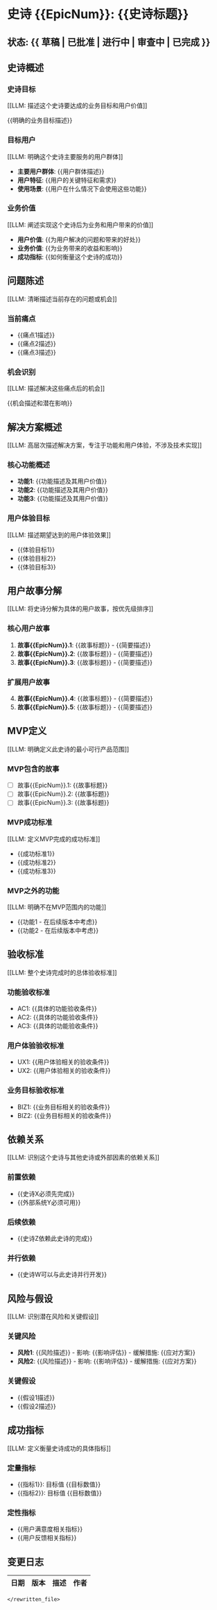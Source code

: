 # 史诗 {{EpicNum}}: {{史诗标题}}

## 状态: {{ 草稿 | 已批准 | 进行中 | 审查中 | 已完成 }}

## 史诗概述

### 史诗目标
[[LLM: 描述这个史诗要达成的业务目标和用户价值]]

{{明确的业务目标描述}}

### 目标用户
[[LLM: 明确这个史诗主要服务的用户群体]]

- **主要用户群体**: {{用户群体描述}}
- **用户特征**: {{用户的关键特征和需求}}
- **使用场景**: {{用户在什么情况下会使用这些功能}}

### 业务价值
[[LLM: 阐述实现这个史诗后为业务和用户带来的价值]]

- **用户价值**: {{为用户解决的问题和带来的好处}}
- **业务价值**: {{为业务带来的收益和影响}}
- **成功指标**: {{如何衡量这个史诗的成功}}

## 问题陈述

[[LLM: 清晰描述当前存在的问题或机会]]

### 当前痛点
- {{痛点1描述}}
- {{痛点2描述}}
- {{痛点3描述}}

### 机会识别
[[LLM: 描述解决这些痛点后的机会]]

{{机会描述和潜在影响}}

## 解决方案概述

[[LLM: 高层次描述解决方案，专注于功能和用户体验，不涉及技术实现]]

### 核心功能概述
- **功能1**: {{功能描述及其用户价值}}
- **功能2**: {{功能描述及其用户价值}}
- **功能3**: {{功能描述及其用户价值}}

### 用户体验目标
[[LLM: 描述期望达到的用户体验效果]]

- {{体验目标1}}
- {{体验目标2}}
- {{体验目标3}}

## 用户故事分解

[[LLM: 将史诗分解为具体的用户故事，按优先级排序]]

### 核心用户故事
1. **故事{{EpicNum}}.1**: {{故事标题}} - {{简要描述}}
2. **故事{{EpicNum}}.2**: {{故事标题}} - {{简要描述}}
3. **故事{{EpicNum}}.3**: {{故事标题}} - {{简要描述}}

### 扩展用户故事
4. **故事{{EpicNum}}.4**: {{故事标题}} - {{简要描述}}
5. **故事{{EpicNum}}.5**: {{故事标题}} - {{简要描述}}

## MVP定义

[[LLM: 明确定义此史诗的最小可行产品范围]]

### MVP包含的故事
- [ ] 故事{{EpicNum}}.1: {{故事标题}}
- [ ] 故事{{EpicNum}}.2: {{故事标题}}
- [ ] 故事{{EpicNum}}.3: {{故事标题}}

### MVP成功标准
[[LLM: 定义MVP完成的成功标准]]

- {{成功标准1}}
- {{成功标准2}}
- {{成功标准3}}

### MVP之外的功能
[[LLM: 明确不在MVP范围内的功能]]

- {{功能1 - 在后续版本中考虑}}
- {{功能2 - 在后续版本中考虑}}

## 验收标准

[[LLM: 整个史诗完成时的总体验收标准]]

### 功能验收标准
- AC1: {{具体的功能验收条件}}
- AC2: {{具体的功能验收条件}}
- AC3: {{具体的功能验收条件}}

### 用户体验验收标准
- UX1: {{用户体验相关的验收条件}}
- UX2: {{用户体验相关的验收条件}}

### 业务目标验收标准
- BIZ1: {{业务目标相关的验收条件}}
- BIZ2: {{业务目标相关的验收条件}}

## 依赖关系

[[LLM: 识别这个史诗与其他史诗或外部因素的依赖关系]]

### 前置依赖
- {{史诗X必须先完成}}
- {{外部系统Y必须可用}}

### 后续依赖
- {{史诗Z依赖此史诗的完成}}

### 并行依赖
- {{史诗W可以与此史诗并行开发}}

## 风险与假设

[[LLM: 识别潜在风险和关键假设]]

### 关键风险
- **风险1**: {{风险描述}} - 影响: {{影响评估}} - 缓解措施: {{应对方案}}
- **风险2**: {{风险描述}} - 影响: {{影响评估}} - 缓解措施: {{应对方案}}

### 关键假设
- {{假设1描述}}
- {{假设2描述}}

## 成功指标

[[LLM: 定义衡量史诗成功的具体指标]]

### 定量指标
- {{指标1}}: 目标值 {{目标数值}}
- {{指标2}}: 目标值 {{目标数值}}

### 定性指标
- {{用户满意度相关指标}}
- {{用户反馈相关指标}}

## 变更日志

| 日期 | 版本 | 描述 | 作者 |
| :--- | :------ | :---------- | :----- |
``` 
</rewritten_file>